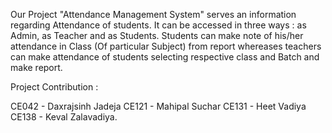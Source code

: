 Our Project "Attendance Management System" serves an information regarding Attendance of students. It can be accessed in three ways : as Admin, as Teacher and as Students. Students can make note of his/her attendance in Class (Of particular Subject) from report whereases teachers can make attendance of students selecting respective class and Batch and make report.

Project Contribution :

CE042 - Daxrajsinh Jadeja
CE121 - Mahipal Suchar
CE131 - Heet Vadiya
CE138 - Keval Zalavadiya.
